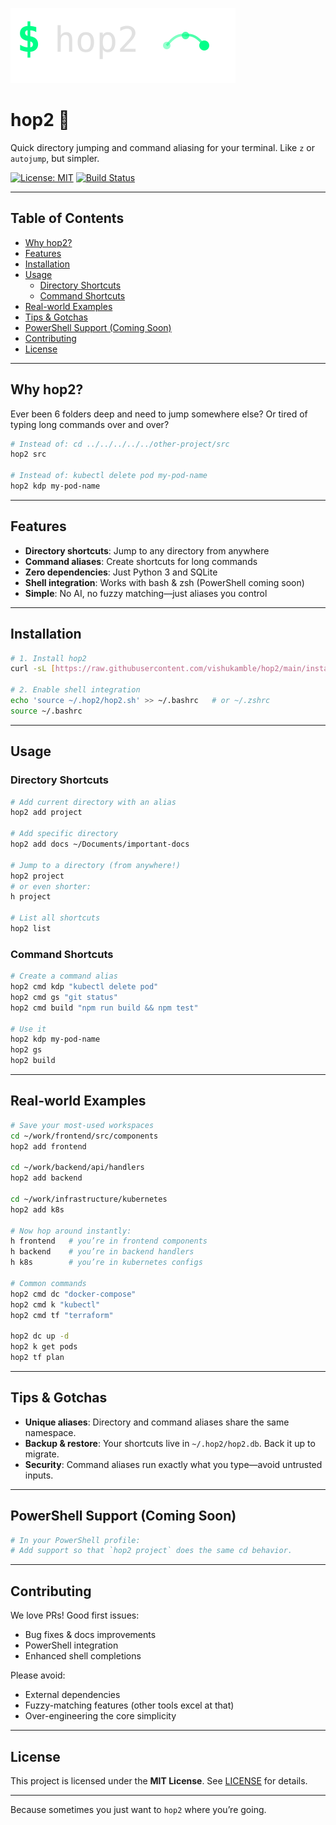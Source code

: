 ![hop2](assets/logos/hop2-logo-wide.svg)

# hop2 🚀

Quick directory jumping and command aliasing for your terminal. Like `z` or `autojump`, but simpler.

[![License: MIT](https://img.shields.io/badge/license-MIT-green.svg)](LICENSE)
[![Build Status](https://img.shields.io/github/actions/workflow/status/vishukamble/hop2/ci.yml?branch=main&label=build&logo=github)](https://github.com/vishukamble/hop2/actions)

---

## Table of Contents

- [Why hop2?](#why-hop2)
- [Features](#features)
- [Installation](#installation)
- [Usage](#usage)
  - [Directory Shortcuts](#directory-shortcuts)
  - [Command Shortcuts](#command-shortcuts)
- [Real-world Examples](#real-world-examples)
- [Tips & Gotchas](#tips--gotchas)
- [PowerShell Support (Coming Soon)](#powershell-support-coming-soon)
- [Contributing](#contributing)
- [License](#license)

---

## Why hop2?

Ever been 6 folders deep and need to jump somewhere else? Or tired of typing long commands over and over?

```bash
# Instead of: cd ../../../../../other-project/src
hop2 src

# Instead of: kubectl delete pod my-pod-name
hop2 kdp my-pod-name
```

---

## Features

- **Directory shortcuts**: Jump to any directory from anywhere
- **Command aliases**: Create shortcuts for long commands
- **Zero dependencies**: Just Python 3 and SQLite
- **Shell integration**: Works with bash & zsh (PowerShell coming soon)
- **Simple**: No AI, no fuzzy matching—just aliases you control

---

## Installation

```bash
# 1. Install hop2
curl -sL [https://raw.githubusercontent.com/vishukamble/hop2/main/install.sh](https://raw.githubusercontent.com/vishukamble/hop2/main/install.sh) | bash

# 2. Enable shell integration
echo 'source ~/.hop2/hop2.sh' >> ~/.bashrc   # or ~/.zshrc
source ~/.bashrc
```

---

## Usage

### Directory Shortcuts

```bash
# Add current directory with an alias
hop2 add project

# Add specific directory
hop2 add docs ~/Documents/important-docs

# Jump to a directory (from anywhere!)
hop2 project
# or even shorter:
h project

# List all shortcuts
hop2 list
```

### Command Shortcuts

```bash
# Create a command alias
hop2 cmd kdp "kubectl delete pod"
hop2 cmd gs "git status"
hop2 cmd build "npm run build && npm test"

# Use it
hop2 kdp my-pod-name
hop2 gs
hop2 build
```

---

## Real-world Examples

```bash
# Save your most-used workspaces
cd ~/work/frontend/src/components
hop2 add frontend

cd ~/work/backend/api/handlers
hop2 add backend

cd ~/work/infrastructure/kubernetes
hop2 add k8s

# Now hop around instantly:
h frontend   # you’re in frontend components
h backend    # you’re in backend handlers
h k8s        # you’re in kubernetes configs

# Common commands
hop2 cmd dc "docker-compose"
hop2 cmd k "kubectl"
hop2 cmd tf "terraform"

hop2 dc up -d
hop2 k get pods
hop2 tf plan
```

---

## Tips & Gotchas

- **Unique aliases**: Directory and command aliases share the same namespace.
- **Backup & restore**: Your shortcuts live in `~/.hop2/hop2.db`. Back it up to migrate.
- **Security**: Command aliases run exactly what you type—avoid untrusted inputs.

---

## PowerShell Support (Coming Soon)

```powershell
# In your PowerShell profile:
# Add support so that `hop2 project` does the same cd behavior.
```

---

## Contributing

We love PRs! Good first issues:

- Bug fixes & docs improvements
- PowerShell integration
- Enhanced shell completions

Please avoid:

- External dependencies
- Fuzzy-matching features (other tools excel at that)
- Over-engineering the core simplicity

---

## License

This project is licensed under the **MIT License**. See [LICENSE](LICENSE) for details.

---

Because sometimes you just want to `hop2` where you’re going.
